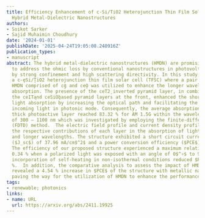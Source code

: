 ```yaml
---
title: Efficiency Enhancement of c-Si/TiO2 Heterojunction Thin Film Solar Cell Using
  Hybrid Metal-Dielectric Nanostructures
authors:
- Soikot Sarker
- Sajid Muhaimin Choudhury
date: '2024-01-01'
publishDate: '2025-04-24T19:05:08.240916Z'
publication_types:
- manuscript
abstract: The hybrid metal-dielectric nanostructures (HMDN) are promising candidates
  to address the ohmic loss by conventional nanostructures in photovoltaic applications
  by strong confinement and high scattering directivity. In this study, we present
  a c-ȩSi/ŢiO2 heterojunction thin film solar cell (TFSC) where a pair of triangular
  HMDN comprised of cģ and ceO̧ was utilized to enhance the longer wavelength light
  absorption. The presence of the ceT2̧ inverted pyramid layer, in combination with
  the ceITa̧nd ceSiOb̧ased pyramid layers at the front, enhanced the shorter wavelength
  light absorption by increasing the optical path and facilitating the coupling of
  incoming light in photonic mode. Consequently, the average absorption by 1000 nm
  thick photoactive layer reached 83.32 % for AM 1.5G within the wavelength range
  of 300 – 1100 nm which was investigated by employing the finite-difference time-domain
  (FDTD) method.  The electric field profile and current density profile demonstrated
  the respective contributions of each layer in the absorption of light at shorter
  and longer wavelengths. The structure exhibited a short circuit current density
  ($J_sc$) of 37.96 mA/cm$^2$ and a power conversion efficiency ($PCE$) of 17.42 %.
  The efficiency of our proposed structure experienced a maximum relative change of
  0.34 % when a polarized light was exposed with an angle of 0$^∘$ to 90$^∘$. The
  incorporation of self-heating in non-isothermal conditions reduced $PCE$ by 13.77
  %.  In addition, the comparative analysis to assess the impact of HMDN on our structure
  revealed a 4.54 % increase in $PCE$ of the structure with metallic nanostructures,
  paving the way for the utilization of HMDN to enhance the performance of TFSC.
tags:
- renewable; photonics
links:
- name: URL
  url: https://arxiv.org/abs/2411.19925
---
```


